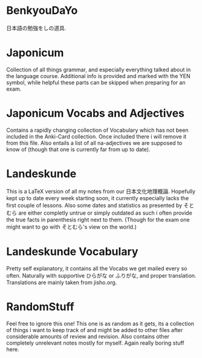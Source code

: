 # BenkyouDaYo
日本語の勉強をしの道具.

# Japonicum
Collection of all things grammar, and especially everything talked about in the language course. Additional info is provided and marked with the YEN symbol, while helpful these parts can be skipped when preparing for an exam.

# Japonicum Vocabs and Adjectives
Contains a rapidly changing collection of Vocabulary which has not been included in the Anki-Card collection. Once included there i will remove it from this file.
Also entails a list of all na-adjectives we are supposed to know of (though that one is currently far from up to date).

# Landeskunde
This is a LaTeX version of all my notes from our 日本文化地理概論. Hopefully kept up to date every week starting soon, it currently especially lacks the first couple of lessons. Also some dates and statistics as presented by そとむら are either completly untrue or simply outdated as such i often provide the true facts in parenthesis right next to them. (Though for the exam one might want to go with そとむら's view on the world.)

# Landeskunde Vocabulary
Pretty self explanatory, it contains all the Vocabs we get mailed every so often. Naturally with supportive ひらがな or ふりがな, and proper translation. Translations are mainly taken from jisho.org.

# RandomStuff
Feel free to ignore this one!
This one is as random as it gets, its a collection of things i want to keep track of and might be added to other files after considerable amounts of review and revision.
Also contains other completely unrelevant notes mostly for myself.
Again really boring stuff here.
